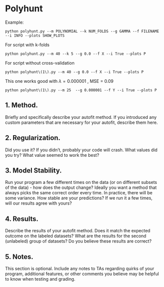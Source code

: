 # Polyhunt

Example:
```
python polyhunt.py --m POLYNOMIAL --k NUM_FOLDS --g GAMMA --f FILENAME --i INFO --plots SHOW_PLOTS
```

For script with k-folds
```
python polyhunt.py --m 40 --k 5 --g 0.0 --f X --i True --plots P
```

For script without cross-validation
```
python polyhunt\(1\).py --m 40 --g 0.0 --f X --i True --plots P 
```

This one works good with $\lambda = 0.000001$ , MSE = 0.09

```
python polyhunt\(1\).py --m 25  --g 0.000001 --f Y --i True --plots P 

```
## 1. Method. 

Briefly and specifically describe your autofit method. If you introduced
any custom parameters that are necessary for your autofit, describe them here.

## 2. Regularization. 

Did you use it? If you didn’t, probably your code will crash. What
values did you try? What value seemed to work the best?


## 3. Model Stability. 

Run your program a few different times on the data (or on different
subsets of the data) - how does the output change? Ideally you want a method that
always picks the same correct order every time. In practice, there will be some
variance. How stable are your predictions? If we run it a few times, will our results
agree with yours?


## 4. Results. 

Describe the results of your autofit method. Does it match the expected
outcome on the labeled datasets? What are the results for the second (unlabeled)
group of datasets? Do you believe these results are correct?


## 5. Notes. 

This section is optional. Include any notes to TAs regarding quirks of your
program, additional features, or other comments you believe may be helpful to know
when testing and grading.